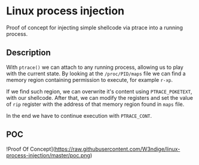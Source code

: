 Linux process injection
=======================

Proof of concept for injecting simple shellcode via ptrace into a running process. 

Description
-----------

With `ptrace()` we can attach to any running process, allowing us to play with the current state. By looking at the `/proc/PID/maps` file we can find a memory region containing permission to execute, for example `r-xp`. 

If we find such region, we can overwrite it's content using `PTRACE_POKETEXT`, with our shellcode. After that, we can modify the registers and set the value of `rip` register with the address of that memory region found in `maps` file. 

In the end we have to continue execution with `PTRACE_CONT`.

POC
---

!Proof Of Concept](https://raw.githubusercontent.com/W3ndige/linux-process-injection/master/poc.png)